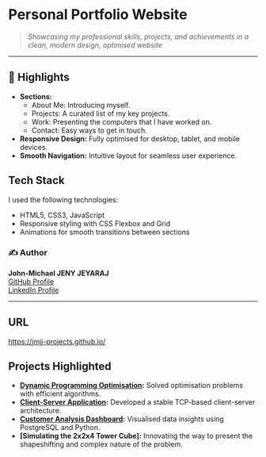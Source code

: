 # Personal Portfolio Website

> *Showcasing my professional skills, projects, and achievements in a clean, modern design, optimised website*

---

## 🌟 Highlights

- **Sections:**
  - About Me: Introducing myself.
  - Projects: A curated list of my key projects.
  - Work: Presenting the computers that I have worked on.
  - Contact: Easy ways to get in touch.
- **Responsive Design:** Fully optimised for desktop, tablet, and mobile devices.
- **Smooth Navigation:** Intuitive layout for seamless user experience.

## Tech Stack

I used the following technologies:
  - HTML5, CSS3, JavaScript
  - Responsive styling with CSS Flexbox and Grid
  - Animations for smooth transitions between sections

### ✍️ Author

**John-Michael JENY JEYARAJ**  
[GitHub Profile](https://github.com/JMJJ-projects)  
[LinkedIn Profile](https://www.linkedin.com/in/jmjj/)

---

## URL

https://jmjj-projects.github.io/


## Projects Highlighted

- **[Dynamic Programming Optimisation](#):** Solved optimisation problems with efficient algorithms.
- **[Client-Server Application](#):** Developed a stable TCP-based client-server architecture.
- **[Customer Analysis Dashboard](#):** Visualised data insights using PostgreSQL and Python.
- **[Simulating the 2x2x4 Tower Cube]:** Innovating the way to present the shapeshifting and complex nature of the problem.
